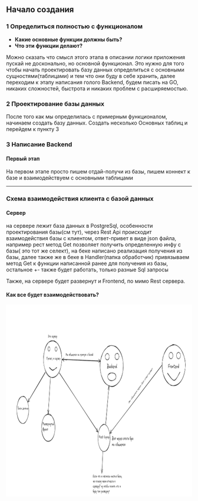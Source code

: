 ## Начало создания

### 1 Определиться полностью с функционалом 

- **Какие основные функции должны быть?**
- **Что эти функции делают?**

Можно сказать что смысл этого этапа в описании логики приложения пускай не досконально, но основной функционал. Это нужно для того чтобы начать проектировать базу данных определиться с основными сущностями(таблицами) и тем что они буду в себе хранить, далее переходим к этапу написания голого Backend, будем писать на GO, никаких сложностей, быстрота и никаких проблем с расширяемостью.
### 2 Проектирование базы данных

После того как мы определилась с примерным функционалом, начинаем создать базу данных. Создать несколько Основных таблиц и перейдем к пункту 3

### 3 Написание Backend

#### Первый этап

На первом этапе просто пишем отдай-получи из базы, пишем коннект к базе и взаимодействуем с основными таблицами

---
### Схема взаимодействия клиента с базой данных

#### Сервер

на сервере лежит база данных в PostgreSql, особенности проектирования базы(см тут), через Rest Api происходит взаимодействия базы с клиентом, ответ-привет в виде json файла, например рест метод Get позволяет получить определенную инфу с базы( это тот же селект), на беке написано реализация получения из базы, далее также же в беке в Handler(папка обработчик) привязываем метод Get к функции написанной ранее для получения из базы, остальное +- также будет работать, только разные Sql запросы

Также, на сервере будет развернут и Frontend, по мимо Rest сервера.


#### Как все будет взаимодействовать?

<img src="schema_spotly.png" width="820" height="520">

